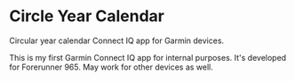 # Circle Year Calendar

Circular year calendar Connect IQ app for Garmin devices.

This is my first Garmin Connect IQ app for internal purposes. It's developed for Forerunner 965. May work for other devices as well.
